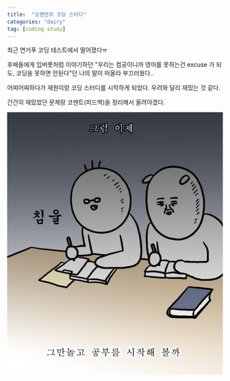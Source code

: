 ```yaml
---
title:  "오랜만의 코딩 스터디"
categories: "dairy"
tag: [coding study]
---
```


최근 연거푸 코딩 테스트에서 떨어졌다ㅠ

후배들에게 입버릇처럼 이야기하던 "우리는 컴공이니까 영어를 못하는건 excuse 가 되도, 코딩을 못하면 안된다"던 나의 말이 떠올라 부끄러웠다..


어찌어찌하다가 재원이랑 코딩 스터디를 시작하게 되었다. 우려와 달리 재밌는 것 같다.

간간히 재밌었던 문제랑 코멘트(피드백)을 정리해서 올려야겠다.

<img src="./images/study.PNG">